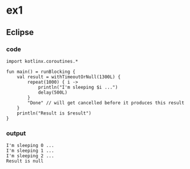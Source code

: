 # ex1
## Eclipse
### code
    import kotlinx.coroutines.*
    
    fun main() = runBlocking {
        val result = withTimeoutOrNull(1300L) {
            repeat(1000) { i ->
                println("I'm sleeping $i ...")
                delay(500L)
            }
            "Done" // will get cancelled before it produces this result
        }
        println("Result is $result")
    }
### output
    I'm sleeping 0 ...
    I'm sleeping 1 ...
    I'm sleeping 2 ...
    Result is null
